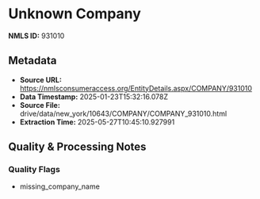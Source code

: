 # Unknown Company

**NMLS ID:** 931010

## Metadata
- **Source URL:** https://nmlsconsumeraccess.org/EntityDetails.aspx/COMPANY/931010
- **Data Timestamp:** 2025-01-23T15:32:16.078Z
- **Source File:** drive/data/new_york/10643/COMPANY/COMPANY_931010.html
- **Extraction Time:** 2025-05-27T10:45:10.927991

## Quality & Processing Notes
### Quality Flags
- missing_company_name

